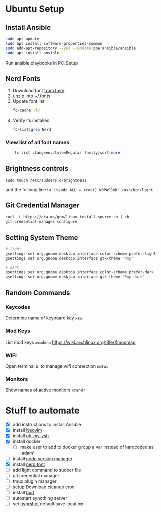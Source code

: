 # Ubuntu Setup
## Install Ansible
```bash
sudo apt update
sudo apt install software-properties-common
sudo add-apt-repository --yes --update ppa:ansible/ansible
sudo apt install ansible
```
Run ansible playbooks in PC_Setup
## Nerd Fonts
1. Download font [from here](https://www.nerdfonts.com/font-downloads)
2. unzip into ~/.fonts
3. Update font list
   ```bash
   fc-cache -fv
   ```
4. Verify its installed
   ```bash
   fc-list|grep Nerd
   ```
### View list of all font names
```bash
    fc-list :lang=en:style=Regular family|sort|more
```
## Brightness controls
```sudo touch /etc/sudoers.d/brightness```

add the folloing line to it
```%sudo ALL = (root) NOPASSWD: /usr/bin/light```

## Git Credential Manager
```bash
curl -L https://aka.ms/gcm/linux-install-source.sh | sh
git-credential-manager configure
```
## Setting System Theme
```bash
# light
gsettings set org.gnome.desktop.interface color-scheme prefer-light
gsettings set org.gnome.desktop.interface gtk-theme 'Pop'

# dark
gsettings set org.gnome.desktop.interface color-scheme prefer-dark
gsettings set org.gnome.desktop.interface gtk-theme 'Pop-dark'
```

## Random Commands

### Keycodes
Determine name of keyboard key
``` xev ```
### Mod Keys
List mod keys
```xmodmap```
https://wiki.archlinux.org/title/Xmodmap

### WIFI
Open terminal ui to manage wifi connection
```nmtui```

### Monitors
Show names of active monitors
```xrandr```

# Stuff to automate
- [x] add instructions to install Ansible
- [x] install [Neovim](https://github.com/neovim/neovim)
- [x] install [oh-my-zsh](https://ohmyz.sh/#install)
- [x] install docker
  - [ ] make user to add to docker group a var instead of hardcoded as 'adam'
- [ ] install [node version manager](https://github.com/nvm-sh/nvm)
- [x] install [nerd font](https://www.nerdfonts.com/)
- [ ] add light command to sudoer file
- [ ] git credential manager
- [ ] tmux plugin manager
- [ ] setup Download cleanup cron
- [ ] install [hurl](https://github.com/Orange-OpenSource/hurl)
- [ ] autostart syncthing server
- [ ] set [hyprshot](https://github.com/Gustash/hyprshot) default save location
